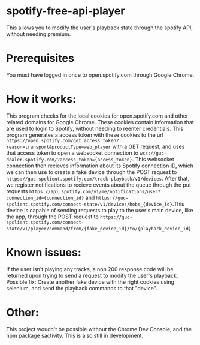 # spotify-free-api-player
This allows you to modify the user's playback state through the spotify API, without needing premium.

# Prerequisites
You must have logged in once to open.spotify.com through Google Chrome.

# How it works:
This program checks for the local cookies for open.spotify.com and other related domains for Google Chrome. These cookies contain information that are used to login to Spotify, without needing to reenter credentials. This program generates a access token with these cookies to the url `https://open.spotify.com/get_access_token?reason=transport&productType=web_player` with a GET request, and uses that access token to open a websocket connection to `wss://guc-dealer.spotify.com/?access_token={access_token}`. This websocket connection then recieves information about its Spotify connection ID, which we can then use to create a fake device through the POST request to `https://guc-spclient.spotify.com/track-playback/v1/devices`. After that, we register notifications to recieve events about the queue through the put requests `https://api.spotify.com/v1/me/notifications/user?connection_id={connection_id}` and `https://guc-spclient.spotify.com/connect-state/v1/devices/hobs_{device_id}`.This device is capable of sending requests to play to the user's main device, like the app, through the POST request to `https://guc-spclient.spotify.com/connect-state/v1/player/command/from/{fake_device_id}/to/{playback_device_id}`.

# Known issues:
If the user isn't playing any tracks, a non 200 response code will be returned upon trying to send a request to modify the user's playback.
Possible fix: Create another fake device with the right cookies using selenium, and send the playback commands to that "device".

# Other:
This project woudn't be possible without the Chrome Dev Console, and the npm package sactivity.
This is also still in development.
